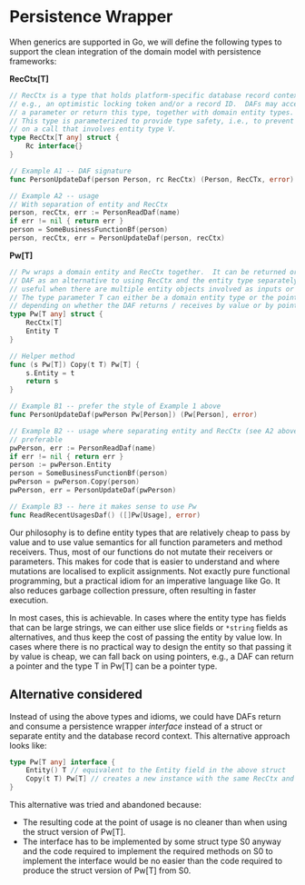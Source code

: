 # Persistence Wrapper

When generics are supported in Go, we will define the following types to support the clean integration of the domain
model with persistence frameworks:

**RecCtx[T]**

```go
// RecCtx is a type that holds platform-specific database record context information,
// e.g., an optimistic locking token and/or a record ID.  DAFs may accept this type as
// a parameter or return this type, together with domain entity types.
// This type is parameterized to provide type safety, i.e., to prevent passing a RecCtx[U]
// on a call that involves entity type V.
type RecCtx[T any] struct {
    Rc interface{}
}

// Example A1 -- DAF signature
func PersonUpdateDaf(person Person, rc RecCtx) (Person, RecCTx, error)

// Example A2 -- usage
// With separation of entity and RecCtx
person, recCtx, err := PersonReadDaf(name)
if err != nil { return err }
person = SomeBusinessFunctionBf(person)
person, recCtx, err = PersonUpdateDaf(person, recCtx)
```

**Pw[T]**

```go
// Pw wraps a domain entity and RecCtx together.  It can be returned or accepted by a
// DAF as an alternative to using RecCtx and the entity type separately.  This is most
// useful when there are multiple entity objects involved as inputs or outputs of a DAF.
// The type parameter T can either be a domain entity type or the pointer type thereof,
// depending on whether the DAF returns / receives by value or by pointer.
type Pw[T any] struct {
    RecCtx[T]
    Entity T
}

// Helper method
func (s Pw[T]) Copy(t T) Pw[T] {
    s.Entity = t
    return s
}

// Example B1 -- prefer the style of Example 1 above
func PersonUpdateDaf(pwPerson Pw[Person]) (Pw[Person], error)

// Example B2 -- usage where separating entity and RecCtx (see A2 above) would be 
// preferable
pwPerson, err := PersonReadDaf(name)
if err != nil { return err }
person := pwPerson.Entity
person = SomeBusinessFunctionBf(person)
pwPerson = pwPerson.Copy(person)
pwPerson, err = PersonUpdateDaf(pwPerson)

// Example B3 -- here it makes sense to use Pw
func ReadRecentUsagesDaf() ([]Pw[Usage], error)
```

Our philosophy is to define entity types that are relatively cheap to pass by value and to use value semantics for all
function parameters and method receivers. Thus, most of our functions do not mutate their receivers or parameters. This
makes for code that is easier to understand and where mutations are localised to explicit assignments. Not exactly pure
functional programming, but a practical idiom for an imperative language like Go. It also reduces garbage collection
pressure, often resulting in faster execution.

In most cases, this is achievable. In cases where the entity type has fields that can be large strings, we can either
use slice fields or `*string` fields as alternatives, and thus keep the cost of passing the entity by value low. In
cases where there is no practical way to design the entity so that passing it by value is cheap, we can fall back on
using pointers, e.g., a DAF can return a pointer and the type T in Pw[T] can be a pointer type.

## Alternative considered

Instead of using the above types and idioms, we could have DAFs return and consume a persistence wrapper *interface*
instead of a struct or separate entity and the database record context. This alternative approach looks like:

```go
type Pw[T any] interface {
    Entity() T // equivalent to the Entity field in the above struct
    Copy(t T) Pw[T] // creates a new instance with the same RecCtx and t as the T part
}
```

This alternative was tried and abandoned because:

- The resulting code at the point of usage is no cleaner than when using the struct version of Pw[T].
- The interface has to be implemented by some struct type S0 anyway and the code required to implement the required
  methods on S0 to implement the interface would be no easier than the code required to produce the struct version of
  Pw[T] from S0.
